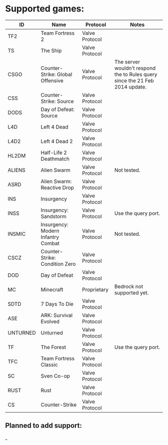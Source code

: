 
# Supported games:
| ID       | Name                               | Protocol       | Notes                                                                        |
|----------|------------------------------------|----------------|------------------------------------------------------------------------------|
| TF2      | Team Fortress 2                    | Valve Protocol |                                                                              |
| TS       | The Ship                           | Valve Protocol |                                                                              |
| CSGO     | Counter-Strike: Global Offensive   | Valve Protocol | The server wouldn't respond the to Rules query since the 21 Feb 2014 update. |
| CSS      | Counter-Strike: Source             | Valve Protocol |                                                                              |
| DODS     | Day of Defeat: Source              | Valve Protocol |                                                                              |
| L4D      | Left 4 Dead                        | Valve Protocol |                                                                              |
| L4D2     | Left 4 Dead 2                      | Valve Protocol |                                                                              |
| HL2DM    | Half-Life 2 Deathmatch             | Valve Protocol |                                                                              |
| ALIENS   | Alien Swarm                        | Valve Protocol | Not tested.                                                                  |
| ASRD     | Alien Swarm: Reactive Drop         | Valve Protocol |                                                                              |
| INS      | Insurgency                         | Valve Protocol |                                                                              |
| INSS     | Insurgency: Sandstorm              | Valve Protocol | Use the query port.                                                          |
| INSMIC   | Insurgency: Modern Infantry Combat | Valve Protocol | Not tested.                                                                  |
| CSCZ     | Counter-Strike: Condition Zero     | Valve Protocol |                                                                              |
| DOD      | Day of Defeat                      | Valve Protocol |                                                                              |
| MC       | Minecraft                          | Proprietary    | Bedrock not supported yet.                                                   |
| SDTD     | 7 Days To Die                      | Valve Protocol |                                                                              |   
| ASE      | ARK: Survival Evolved              | Valve Protocol |                                                                              |
| UNTURNED | Unturned                           | Valve Protocol |                                                                              |
| TF       | The Forest                         | Valve Protocol | Use the query port.                                                          |
| TFC      | Team Fortress Classic              | Valve Protocol |                                                                              |
| SC       | Sven Co-op                         | Valve Protocol |                                                                              |
| RUST     | Rust                               | Valve Protocol |                                                                              |
| CS       | Counter-Strike                     | Valve Protocol |                                                                              |

## Planned to add support:
_
